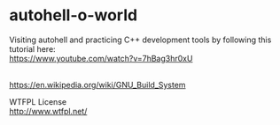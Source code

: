 # autohell-o-world

Visiting autohell and practicing C++ development tools by following this tutorial here:
<br><a href="https://www.youtube.com/watch?v=7hBag3hr0xU">https://www.youtube.com/watch?v=7hBag3hr0xU</a></br>

<br><a href="https://en.wikipedia.org/wiki/GNU_Build_System">https://en.wikipedia.org/wiki/GNU_Build_System</a></br>

WTFPL License
<br><a href="http://www.wtfpl.net/">http://www.wtfpl.net/</a></br>
